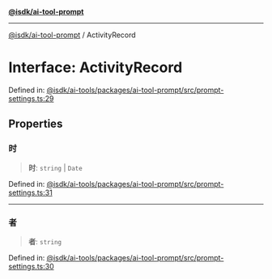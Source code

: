 [**@isdk/ai-tool-prompt**](../README.md)

***

[@isdk/ai-tool-prompt](../globals.md) / ActivityRecord

# Interface: ActivityRecord

Defined in: [@isdk/ai-tools/packages/ai-tool-prompt/src/prompt-settings.ts:29](https://github.com/isdk/ai-tool-prompt.js/blob/df57e41588ef4f83536e0145125ade13089c1f4d/src/prompt-settings.ts#L29)

## Properties

### 时

> **时**: `string` \| `Date`

Defined in: [@isdk/ai-tools/packages/ai-tool-prompt/src/prompt-settings.ts:31](https://github.com/isdk/ai-tool-prompt.js/blob/df57e41588ef4f83536e0145125ade13089c1f4d/src/prompt-settings.ts#L31)

***

### 者

> **者**: `string`

Defined in: [@isdk/ai-tools/packages/ai-tool-prompt/src/prompt-settings.ts:30](https://github.com/isdk/ai-tool-prompt.js/blob/df57e41588ef4f83536e0145125ade13089c1f4d/src/prompt-settings.ts#L30)
